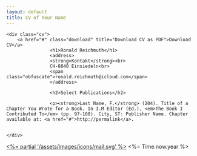 ```yaml
---
layout: default
title: CV of Your Name
---
```


	<div class="cv">
		<a href="#" class="download" title="Download CV as PDF">Download CV</a>			
					<h1>Ronald Reichmuth</h1>
					<address>
					<strong>Kontakt</strong><br>
					CH-8840 Einsiedeln<br>
					<span class="obfuscate">ronald.reichmuth@icloud.com</span>
					</address>

					<h2>Select Publications</h2>

					<p><strong>Last Name, F.</strong> (204). Title of a Chapter You Wrote for a Book. In I.M Editor (Ed.), <em>The Book I Contributed To</em> (pp. 97-108). City, ST: Publisher Name. Chapter available at: <a href="#">http://permalink</a>.


	</div>


<a href='mailto:ronald.reichmuth@icloud.com' id='link-email'>
<%= partial '/assets/images/icons/mail.svg' %></a>
<%= Time.now.year %>
